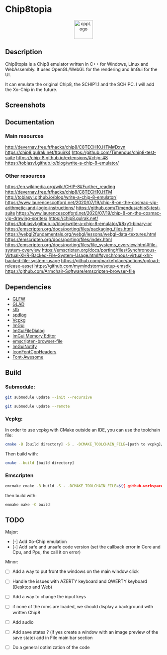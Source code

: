 # Chip8topia

<p align="center">
      <img src="https://img.shields.io/badge/C%2B%2B-00599C?style=for-the-badge&logo=c%2B%2B&logoColor=white" alt="cppLogo" style="height:60px;"/>
</p>

## Description

Chip8topia is a Chip8 emulator written in C++ for Windows, Linux and WebAssembly. It uses OpenGL/WebGL for the rendering
and ImGui for the UI.

It can emulate the original Chip8, the SCHIP1.1 and the SCHIPC. I will add the Xo-Chip in the future.

## Screenshots

## Documentation

### Main resources

http://devernay.free.fr/hacks/chip8/C8TECH10.HTM#Dxyn
https://chip8.gulrak.net/#quirk4
https://github.com/Timendus/chip8-test-suite
https://chip-8.github.io/extensions/#chip-48
https://tobiasvl.github.io/blog/write-a-chip-8-emulator/

### Other resources

https://en.wikipedia.org/wiki/CHIP-8#Further_reading
http://devernay.free.fr/hacks/chip8/C8TECH10.HTM
http://tobiasvl.github.io/blog/write-a-chip-8-emulator/
https://www.laurencescotford.net/2020/07/19/chip-8-on-the-cosmac-vip-arithmetic-and-logic-instructions/
https://github.com/Timendus/chip8-test-suite
https://www.laurencescotford.net/2020/07/19/chip-8-on-the-cosmac-vip-drawing-sprites/
https://chip8.gulrak.net/
https://tobiasvl.github.io/blog/write-a-chip-8-emulator/#8xy1-binary-or
https://emscripten.org/docs/porting/files/packaging_files.html
https://webgl2fundamentals.org/webgl/lessons/webgl-data-textures.html
https://emscripten.org/docs/porting/files/index.html
https://emscripten.org/docs/porting/files/file_systems_overview.html#file-system-overview
https://emscripten.org/docs/porting/files/Synchronous-Virtual-XHR-Backed-File-System-Usage.html#synchronous-virtual-xhr-backed-file-system-usage
https://github.com/marketplace/actions/upload-release-asset
https://github.com/mymindstorm/setup-emsdk
https://github.com/Armchair-Software/emscripten-browser-file

## Dependencies

- [GLFW](https://www.glfw.org/)
- [GLAD](https://glad.dav1d.de/)
- [stb](https://github.com/nothings/stb)
- [spdlog](https://github.com/gabime/spdlog)
- [Vcpkg](https://vcpkg.io/en)
- [ImGui](https://github.com/ocornut/imgui)
- [ImGuiFileDialog](https://github.com/aiekick/ImGuiFileDialog)
- [ImGui Memory Editor](https://github.com/ocornut/imgui_club/tree/main/imgui_memory_editor)
- [emscripten-browser-file](https://github.com/Armchair-Software/emscripten-browser-file)
- [ImGuiNotify](https://github.com/TyomaVader/ImGuiNotify/tree/Dev)
- [IconFontCppHeaders](https://github.com/juliettef/IconFontCppHeaders)
- [Font-Awesome](https://github.com/FortAwesome/Font-Awesome)

## Build

### Submodule:

```bash
git submodule update --init --recursive
```

```bash
git submodule update --remote
```

### Vcpkg:

In order to use vcpkg with CMake outside an IDE, you can use the toolchain file:

```bash
cmake -B [build directory] -S . -DCMAKE_TOOLCHAIN_FILE=[path to vcpkg]/scripts/buildsystems/vcpkg.cmake
```

Then build with:

```bash
cmake --build [build directory]
```

### Emscripten

```bash
emcmake cmake -B build -S . -DCMAKE_TOOLCHAIN_FILE=${{ github.workspace }}/vcpkg/scripts/buildsystems/vcpkg.cmake -DVCPKG_CHAINLOAD_TOOLCHAIN_FILE=${EMSDK}/upstream/emscripten/cmake/Modules/Platform/Emscripten.cmake -DVCPKG_TARGET_TRIPLET=wasm32-emscripten "-DCMAKE_EXE_LINKER_FLAGS=-s USE_GLFW=3 -s FULL_ES3=1 -s WASM=1 -s EXPORTED_RUNTIME_METHODS=[ccall] -s ALLOW_MEMORY_GROWTH=1 -s EXPORTED_FUNCTIONS=[_main,_malloc,_free] --preload-file ../../Chip8Games --preload-file ../../shaders --preload-file ../../fonts" -DCMAKE_BUILD_TYPE=Release
```

then build with:

```bash
emmake make -C build
```

## TODO

Major:

- [-] Add Xo-Chip emulation
- [-] Add safe and unsafe code version (set the callback error in Core and Cpu, and Ppu, the call it on error)

Minor:

- [ ] Add a way to put front the windows on the main window click
- [ ] Handle the issues with AZERTY keyboard and QWERTY keyboard (Desktop and Web)
- [ ] Add a way to change the input keys
- [ ] if none of the roms are loaded, we should display a background with written Chip8
- [ ] Add audio
- [ ] Add save states ? (if yes create a window with an image preview of the save state) add in File main bar section
- [ ] Do a general optimization of the code

